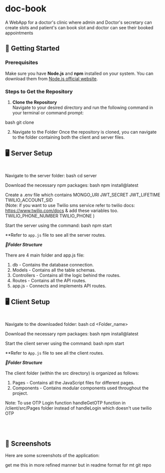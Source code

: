 # doc-book
A WebApp for a doctor's clinic where admin and Doctor's secretary can create slots and patient's can book slot and doctor can see their booked appointments

## 🚀 Getting Started

### Prerequisites

Make sure you have **Node.js** and **npm** installed on your system. You can download them from [Node.js official website](https://nodejs.org/).

### Steps to Get the Repository

1. **Clone the Repository**  
   Navigate to your desired directory and run the following command in your terminal or command prompt:
   
bash
   git clone <repo-url>

2. Navigate to the Folder
Once the repository is cloned, you can navigate to the folder containing both the client and server files.

## **🖥️ Server Setup** </br></br>
Navigate to the server folder:
bash
     cd server
  
Download the necessary npm packages:
bash
      npm install@latest
  
Create a
.env
file which contains
  MONGO_URI
  JWT_SECRET
  JWT_LIFETIME
  TWILIO_ACCOUNT_SID 
  </br>
(Note: if you want to use Twilio sms service refer to twilio docs: https://www.twilio.com/docs & add these variables too.
  TWILIO_PHONE_NUMBER 
  TWILIO_PHONE
)
 
Start the server using the command:
bash
      npm start
  
**Refer to ``app.js`` file to see all the server routes.

  ***📂Folder Structure***</br></br>
  There are 4 main folder and app.js file:
  1. db - Contains the database connection.
  2. Models - Contains all the table schemas.
  3. Controllers - Contains all the logic behind the routes.
  4. Routes - Contains all the API routes.
  5. app.js - Connects and implements API routes.


## **🖥️ Client Setup**</br></br>
Navigate to the downloaded folder:
bash
     cd <Folder_name>
  
Download the necessary npm packages:
bash
      npm install@latest
  
Start the client server using the command:
bash
      npm start
  
**Refer to ``App.js`` file to see all the client routes.

 ***📂Folder Structure***</br></br>
  The client folder (within the src directory) is organized as follows:
  1. Pages - Contains all the JavaScript files for different pages.
  2. Components - Contains modular components used throughout the project.

Note:  To use OTP Login function
handleGetOTP
function in /client/src/Pages folder instead of
handleLogin
which doesn't use twilio OTP

</br></br>
## 📸 Screenshots</br>
Here are some screenshots of the application:



get me this in more refined manner but in readme format for mt git repo
